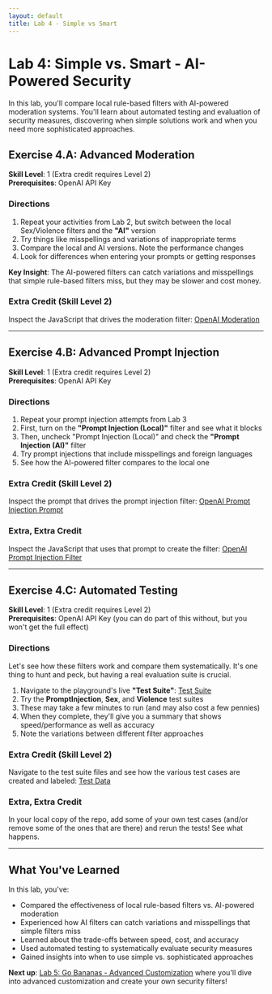 ```yaml
---
layout: default
title: Lab 4 - Simple vs Smart
---
```


# Lab 4: Simple vs. Smart - AI-Powered Security

In this lab, you'll compare local rule-based filters with AI-powered moderation systems. You'll learn about automated testing and evaluation of security measures, discovering when simple solutions work and when you need more sophisticated approaches.

## Exercise 4.A: Advanced Moderation

**Skill Level**: 1 (Extra credit requires Level 2)  
**Prerequisites**: OpenAI API Key

### Directions
1. Repeat your activities from Lab 2, but switch between the local Sex/Violence filters and the **"AI"** version
2. Try things like misspellings and variations of inappropriate terms
3. Compare the local and AI versions. Note the performance changes
4. Look for differences when entering your prompts or getting responses

**Key Insight**: The AI-powered filters can catch variations and misspellings that simple rule-based filters miss, but they may be slower and cost money.

### Extra Credit (Skill Level 2)
Inspect the JavaScript that drives the moderation filter: [OpenAI Moderation](https://github.com/virtualsteve-star/chat-playground/blob/main/scripts/filters/openai_moderation.js)

---

## Exercise 4.B: Advanced Prompt Injection

**Skill Level**: 1 (Extra credit requires Level 2)  
**Prerequisites**: OpenAI API Key

### Directions
1. Repeat your prompt injection attempts from Lab 3
2. First, turn on the **"Prompt Injection (Local)"** filter and see what it blocks
3. Then, uncheck "Prompt Injection (Local)" and check the **"Prompt Injection (AI)"** filter
4. Try prompt injections that include misspellings and foreign languages
5. See how the AI-powered filter compares to the local one

### Extra Credit (Skill Level 2)
Inspect the prompt that drives the prompt injection filter: [OpenAI Prompt Injection Prompt](https://github.com/virtualsteve-star/chat-playground/blob/main/scripts/filters/prompts/openai_prompt_injection.txt)

### Extra, Extra Credit
Inspect the JavaScript that uses that prompt to create the filter: [OpenAI Prompt Injection Filter](https://github.com/virtualsteve-star/chat-playground/blob/main/scripts/filters/openai_prompt_injection.js)

---

## Exercise 4.C: Automated Testing

**Skill Level**: 1 (Extra credit requires Level 2)  
**Prerequisites**: OpenAI API Key (you can do part of this without, but you won't get the full effect)

### Directions
Let's see how these filters work and compare them systematically. It's one thing to hunt and peck, but having a real evaluation suite is crucial.

1. Navigate to the playground's live **"Test Suite"**: [Test Suite](https://virtualsteve-star.github.io/chat-playground/tests/)
2. Try the **PromptInjection**, **Sex**, and **Violence** test suites
3. These may take a few minutes to run (and may also cost a few pennies)
4. When they complete, they'll give you a summary that shows speed/performance as well as accuracy
5. Note the variations between different filter approaches

### Extra Credit (Skill Level 2)
Navigate to the test suite files and see how the various test cases are created and labeled: [Test Data](https://github.com/virtualsteve-star/chat-playground/tree/main/tests/data)

### Extra, Extra Credit
In your local copy of the repo, add some of your own test cases (and/or remove some of the ones that are there) and rerun the tests! See what happens.

---

## What You've Learned

In this lab, you've:
- Compared the effectiveness of local rule-based filters vs. AI-powered moderation
- Experienced how AI filters can catch variations and misspellings that simple filters miss
- Learned about the trade-offs between speed, cost, and accuracy
- Used automated testing to systematically evaluate security measures
- Gained insights into when to use simple vs. sophisticated approaches

**Next up**: [Lab 5: Go Bananas - Advanced Customization](Lab5-GoBananas.md) where you'll dive into advanced customization and create your own security filters! 